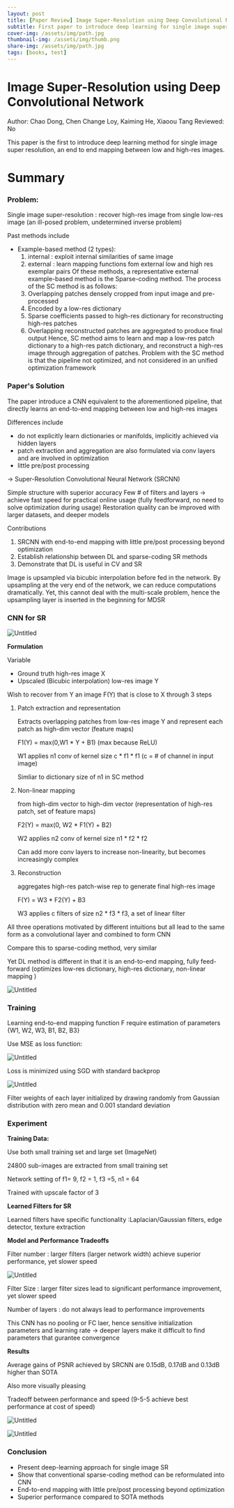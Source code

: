 ```yaml
---
layout: post
title: [Paper Review] Image Super-Resolution using Deep Convolutional Network
subtitle: First paper to introduce deep learning for single image super reoslution.
cover-img: /assets/img/path.jpg
thumbnail-img: /assets/img/thumb.png
share-img: /assets/img/path.jpg
tags: [books, test]
---
```


# Image Super-Resolution using Deep Convolutional Network

Author: Chao Dong, Chen Change Loy, Kaiming He, Xiaoou Tang
Reviewed: No

This paper is the first to introduce deep learning method for single image super resolution, an end to end mapping between low and high-res images.

# Summary

### Problem:

Single image super-resolution : recover high-res image from single low-res image (an ill-posed problem, undetermined inverse problem)

Past methods include
- Example-based method (2 types): 
    1. internal : exploit internal similarities  of same image
    2. external : learn mapping functions fom external low and high res exemplar pairs
Of these methods, a representative external example-based method is the Sparse-coding method.
The process of the SC method is as follows:
    1. Overlapping patches densely cropped from input image and pre-processed
    2. Encoded by a low-res dictionary
    3. Sparse coefficients passed to high-res dictionary for reconstructing high-res patches
    4. Overlapping reconstructed patches are aggregated to produce final output
Hence, SC method aims to learn and map a low-res patch dictionary to a high-res patch dictionary, and reconstruct a high-res image through aggregation of patches.
Problem with the SC method is that the pipeline not optimized, and not considered in an unified optimization framework

### Paper's Solution

The paper introduce a CNN equivalent to the aforementioned pipeline, that directly learns an end-to-end mapping between low and high-res images

Differences include

- do not explicitly learn dictionaries or manifolds, implicitly achieved via hidden layers
- patch extraction and aggregation are also formulated via conv layers and are involved in optimization
- little pre/post processing

→ Super-Resolution Convolutional Neural Network (SRCNN)

Simple structure with superior accuracy
Few # of filters and layers → achieve fast speed for practical online usage (fully feedforward, no need to solve optimization during usage)
Restoration quality can be improved with larger datasets, and deeper models

Contributions

1. SRCNN with end-to-end mapping with little pre/post processing beyond optimization
2. Establish relationship between DL and sparse-coding SR methods
3. Demonstrate that DL is useful in CV and SR


Image is upsampled via bicubic interpolation before fed in the network. By upsampling at the very end of the network, we can reduce computations dramatically. Yet, this cannot deal with the multi-scale problem, hence the upsampling layer is inserted in the beginning for MDSR

### CNN for SR

![Untitled](Image%20Super-Resolution%20using%20Deep%20Convolutional%20Ne%20bd530d53ba82431aa493352e78b77769/Untitled.png)

**Formulation**

Variable 

- Ground truth high-res image X
- Upscaled (Bicubic interpolation) low-res image Y

Wish to recover from Y an image F(Y) that is close to X through 3 steps

1. Patch extraction and representation
    
    Extracts overlapping patches from low-res image Y and represent each patch as high-dim vector (feature maps)
    
    F1(Y) = max(0,W1 * Y + B1)       (max because ReLU)
    
    W1 applies n1 conv of kernel size c * f1 * f1 (c = # of channel in input image)
    
    Simliar to dictionary size of n1 in SC method
    
2. Non-linear mapping
    
    from high-dim vector to high-dim vector (representation of high-res patch, set of feature maps)
    
    F2(Y) = max(0, W2 * F1(Y) + B2)
    
    W2 applies n2 conv of kernel size n1 * f2 * f2
    
    Can add more conv layers to increase non-linearity, but becomes increasingly complex
    
3. Reconstruction
    
    aggregates high-res patch-wise rep to generate final high-res image
    
    F(Y) = W3 * F2(Y) + B3
    
    W3 applies c filters of size n2 * f3 * f3,  a set of linear filter
    
    
All three operations motivated by different intuitions but all lead to the same form as a convolutional layer and combined to form CNN

Compare this to sparse-coding method, very similar

Yet DL method is different in that it is an end-to-end mapping, fully feed-forward (optimizes low-res dictionary, high-res dictionary, non-linear mapping )

![Untitled](Image%20Super-Resolution%20using%20Deep%20Convolutional%20Ne%20bd530d53ba82431aa493352e78b77769/Untitled%201.png)
    

### Training

Learning end-to-end mapping function F require estimation of parameters {W1, W2, W3, B1, B2, B3}

Use MSE as loss function:

![Untitled](Image%20Super-Resolution%20using%20Deep%20Convolutional%20Ne%20bd530d53ba82431aa493352e78b77769/Untitled%202.png)

Loss is minimized using SGD with standard backprop

![Untitled](Image%20Super-Resolution%20using%20Deep%20Convolutional%20Ne%20bd530d53ba82431aa493352e78b77769/Untitled%203.png)

Filter weights of each layer initialized by drawing randomly from Gaussian distribution with zero mean and 0.001 standard deviation

### Experiment

**Training Data:**

Use both small training set and large set (ImageNet)

24800 sub-images are extracted from small training set

Network setting of f1= 9, f2 = 1, f3 =5, n1 = 64

Trained with upscale factor of 3

**Learned Filters for SR**

Learned filters have specific functionality :Laplacian/Gaussian filters, edge detector, texture extraction

**Model and Performance Tradeoffs**

Filter number : larger filters (larger network width) achieve superior performance, yet slower speed

![Untitled](Image%20Super-Resolution%20using%20Deep%20Convolutional%20Ne%20bd530d53ba82431aa493352e78b77769/Untitled%204.png)

Filter Size : larger filter sizes lead to significant performance improvement, yet slower speed

Number of layers : do not always lead to performance improvements

This CNN has no pooling or FC laer, hence sensitive initialization parameters and learning rate → deeper layers make it difficult to find parameters that gurantee convergence

**Results**

Average gains of PSNR achieved by SRCNN are 0.15dB, 0.17dB and 0.13dB higher than SOTA

Also more visually pleasing

Tradeoff between performance and speed (9-5-5 achieve best performance at cost of speed)

![Untitled](Image%20Super-Resolution%20using%20Deep%20Convolutional%20Ne%20bd530d53ba82431aa493352e78b77769/Untitled%205.png)

![Untitled](Image%20Super-Resolution%20using%20Deep%20Convolutional%20Ne%20bd530d53ba82431aa493352e78b77769/Untitled%206.png)

### Conclusion

- Present deep-learning approach for single image SR
- Show that conventional sparse-coding method can be reformulated into CNN
- End-to-end mapping with little pre/post processing beyond optimization
- Superior performance compared to SOTA methods
